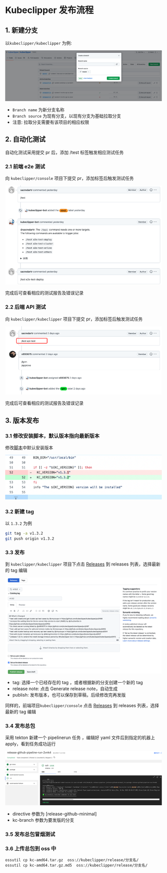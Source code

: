 # Kubeclipper 发布流程

## 1. 新建分支

以`kubeclipper/kubeclipper` 为例:

![create-branch](docs/img/branch.png)

*   `Branch name` 为新分支名称
*   `Branch source` 为现有分支，以现有分支为基础拉取分支
*   注意: 拉取分支需要有该项目的相应权限

## 2. 自动化测试

自动化测试采用提交 pr 后，添加 /test 标签触发相应测试任务

### 2.1 前端 e2e 测试

向 `kubeclipper/console` 项目下提交 pr，添加标签后触发测试任务

![e2e-test](docs/img/e2e-test.png)

完成后可查看相应的测试报告及错误记录

### 2.2 后端 API 测试

向 `kubeclipper/kubeclipper` 项目下提交 pr，添加标签后触发测试任务

![api-test](docs/img/api-test.png)

完成后可查看相应的测试报告及错误记录

## 3. 版本发布

### 3.1 修改安装脚本，默认版本指向最新版本

修改[脚本](https://github.com/kubeclipper/kubeclipper/blob/release-1.3/scripts/get-kubeclipper.sh)中默认安装版本

![version](docs/img/version.png)

### 3.2 新建 tag

以 `1.3.2` 为例

```bash
git tag -a v1.3.2
git push origin v1.3.2
``` 

### 3.3 发布

到 `kubeclipper/kubeclipper` 项目下点击 [Releases](https://github.com/kubeclipper/kubeclipper/releases) 到 releases 列表，选择最新的 tag 编辑

![release-note](docs/img/release-note.png)

*   tag: 选择一个已经存在的 tag ，或者根据新的分支创建一个新的 tag
*   release note: 点击 Generate release note，自动生成
*   publish: 发布版本，也可以保存到草稿，后续修改完再发版

同样的，前端项目`kubeclipper/console` 点击 [Releases](https://github.com/kubeclipper/console/releases) 到 releases 列表，选择最新的 tag 编辑

### 3.4 发布总包

采用 tekton 新建一个  pipelinerun 任务 ，编辑好 yaml 文件后到指定的机器上 apply，看到任务成功运行

![pipelinerun](docs/img/pipelinerun.png)

*   directive 参数为 [release-github-minimal]
*   kc-branch 参数为要发版的分支

### 3.5 发布总包冒烟测试

### 3.6 上传总包到 oss 中

  ```bash
  ossutil cp kc-amd64.tar.gz  oss://kubeclipper/release/分支名/
  ossutil cp kc-amd64.tar.gz.md5  oss://kubeclipper/release/分支名/
  ```
